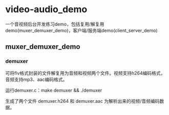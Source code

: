 # video-audio_demo
一个音视频后台开发练习demo，包括复用/解复用demo(muxer_demuxer_demo)，客户端/服务端demo(client_server_demo)

## muxer_demuxer_demo
### demuxer
可将flv格式封装的文件解复用为音频和视频两个文件。视频支持h264编码格式，音频支持mp3、aac编码格式。

运行demuxer.c：make demuxer && ./demuxer

生成了两个文件 demuxer.h264 和 demuxer.aac 为解析出来的视频/音频编码数据。

